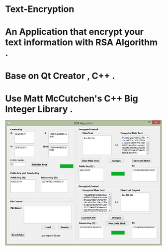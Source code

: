# Text-Encryption
# An Application that encrypt your text information with RSA Algorithm .
# Base on Qt Creator , C++ .
# Use Matt McCutchen's C++ Big Integer Library .
![alt text](https://github.com/Baticsute/Text-Encryption/blob/master/rsafortext.png)
